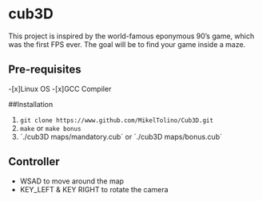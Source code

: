 # cub3D
This project is inspired by the world-famous eponymous 90’s game, which was the first FPS ever. The goal will be to
find your game inside a maze.

## Pre-requisites
-[x]Linux OS
-[x]GCC Compiler

##Installation
1. `git clone https://www.github.com/MikelTolino/Cub3D.git`
2. `make` or `make bonus`
3. ´./cub3D maps/mandatory.cub´ or ´./cub3D maps/bonus.cub´

## Controller

- WSAD to move around the map
- KEY_LEFT & KEY RIGHT to rotate the camera
